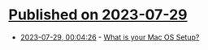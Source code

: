 # [Published on 2023-07-29](index.md)

* [2023-07-29, 00:04:26](https://lobste.rs/s/d5qwzs/what_is_your_mac_os_setup) - [What is your Mac OS Setup?](https://lobste.rs/s/d5qwzs/what_is_your_mac_os_setup)
